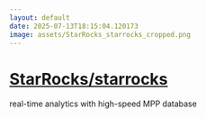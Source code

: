 ```yaml
---
layout: default
date: 2025-07-13T18:15:04.120173
image: assets/StarRocks_starrocks_cropped.png
---
```


# [StarRocks/starrocks](https://github.com/StarRocks/starrocks)

real-time analytics with high-speed MPP database
